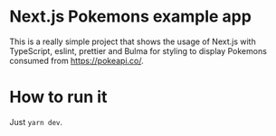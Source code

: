 # Next.js Pokemons example app

This is a really simple project that shows the usage of Next.js with TypeScript, eslint, prettier and Bulma for styling to display Pokemons consumed from https://pokeapi.co/.

# How to run it

Just `yarn dev`.
